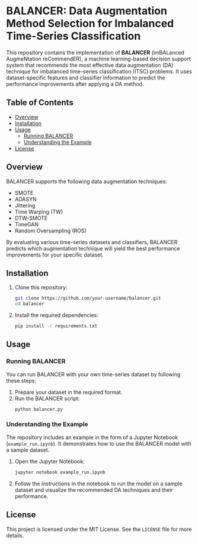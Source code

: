 
# BALANCER: Data Augmentation Method Selection for Imbalanced Time-Series Classification

This repository contains the implementation of **BALANCER** (imBALanced AugmeNtation reCommendER), a machine learning-based decision support system that recommends the most effective data augmentation (DA) technique for imbalanced time-series classification (ITSC) problems. It uses dataset-specific features and classifier information to predict the performance improvements after applying a DA method.

## Table of Contents
- [Overview](#overview)
- [Installation](#installation)
- [Usage](#usage)
  - [Running BALANCER](#running-balancer)
  - [Understanding the Example](#understanding-the-example)
- [License](#license)

## Overview

BALANCER supports the following data augmentation techniques:
- SMOTE
- ADASYN
- Jittering
- Time Warping (TW)
- DTW-SMOTE
- TimeGAN
- Random Oversampling (ROS)

By evaluating various time-series datasets and classifiers, BALANCER predicts which augmentation technique will yield the best performance improvements for your specific dataset.

## Installation

1. Clone this repository:
   ```bash
   git clone https://github.com/your-username/balancer.git
   cd balancer
   ```

2. Install the required dependencies:
   ```bash
   pip install -r requirements.txt
   ```

## Usage

### Running BALANCER

You can run BALANCER with your own time-series dataset by following these steps:

1. Prepare your dataset in the required format.
2. Run the BALANCER script:
   ```bash
   python balancer.py
   ```

### Understanding the Example

The repository includes an example in the form of a Jupyter Notebook (`example_run.ipynb`). It demonstrates how to use the BALANCER model with a sample dataset.

1. Open the Jupyter Notebook:
   ```bash
   jupyter notebook example_run.ipynb
   ```
2. Follow the instructions in the notebook to run the model on a sample dataset and visualize the recommended DA techniques and their performance.


## License

This project is licensed under the MIT License. See the `LICENSE` file for more details.
